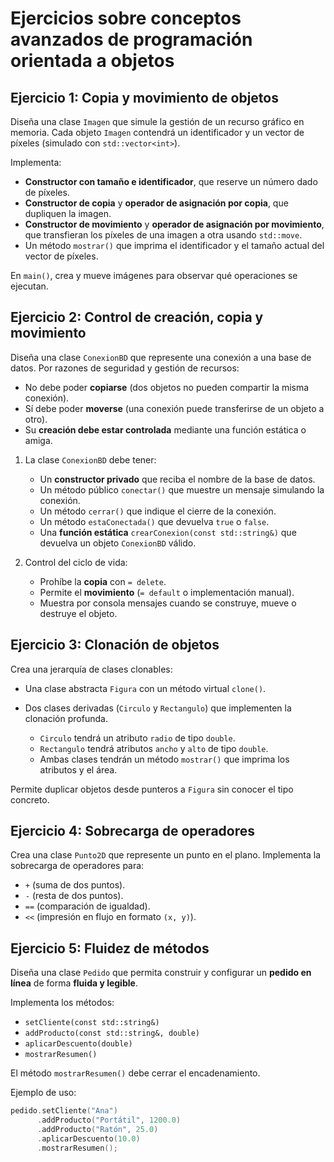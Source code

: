 # Ejercicios sobre conceptos avanzados de programación orientada a objetos

## Ejercicio 1: Copia y movimiento de objetos

Diseña una clase `Imagen` que simule la gestión de un recurso gráfico en memoria.
Cada objeto `Imagen` contendrá un identificador y un vector de píxeles (simulado con `std::vector<int>`).

Implementa:

* **Constructor con tamaño e identificador**, que reserve un número dado de píxeles.
* **Constructor de copia** y **operador de asignación por copia**, que dupliquen la imagen.
* **Constructor de movimiento** y **operador de asignación por movimiento**, que transfieran los píxeles de una imagen a otra usando `std::move`.
* Un método `mostrar()` que imprima el identificador y el tamaño actual del vector de píxeles.

En `main()`, crea y mueve imágenes para observar qué operaciones se ejecutan.

## Ejercicio 2: Control de creación, copia y movimiento

Diseña una clase `ConexionBD` que represente una conexión a una base de datos.
Por razones de seguridad y gestión de recursos:

* No debe poder **copiarse** (dos objetos no pueden compartir la misma conexión).
* Sí debe poder **moverse** (una conexión puede transferirse de un objeto a otro).
* Su **creación debe estar controlada** mediante una función estática o amiga.

1. La clase `ConexionBD` debe tener:

   * Un **constructor privado** que reciba el nombre de la base de datos.
   * Un método público `conectar()` que muestre un mensaje simulando la conexión.
   * Un método `cerrar()` que indique el cierre de la conexión.
   * Un método `estaConectada()` que devuelva `true` o `false`.
   * Una **función estática** `crearConexion(const std::string&)` que devuelva un objeto `ConexionBD` válido.

2. Control del ciclo de vida:

   * Prohíbe la **copia** con `= delete`.
   * Permite el **movimiento** (`= default` o implementación manual).
   * Muestra por consola mensajes cuando se construye, mueve o destruye el objeto.


## Ejercicio 3: Clonación de objetos

Crea una jerarquía de clases clonables:

* Una clase abstracta `Figura` con un método virtual `clone()`.
* Dos clases derivadas (`Circulo` y `Rectangulo`) que implementen la clonación profunda.

  * `Circulo` tendrá un atributo `radio` de tipo `double`.
  * `Rectangulo` tendrá atributos `ancho` y `alto` de tipo `double`.
  * Ambas clases tendrán un método `mostrar()` que imprima los atributos y el área.

Permite duplicar objetos desde punteros a `Figura` sin conocer el tipo concreto.


## Ejercicio 4: Sobrecarga de operadores

Crea una clase `Punto2D` que represente un punto en el plano.
Implementa la sobrecarga de operadores para:

* `+` (suma de dos puntos).
* `-` (resta de dos puntos).
* `==` (comparación de igualdad).
* `<<` (impresión en flujo en formato `(x, y)`).


## Ejercicio 5: Fluidez de métodos

Diseña una clase `Pedido` que permita construir y configurar un **pedido en línea** de forma **fluida y legible**.

Implementa los métodos:

* `setCliente(const std::string&)`
* `addProducto(const std::string&, double)`
* `aplicarDescuento(double)`
* `mostrarResumen()`

El método `mostrarResumen()` debe cerrar el encadenamiento.

Ejemplo de uso:

```cpp
pedido.setCliente("Ana")
      .addProducto("Portátil", 1200.0)
      .addProducto("Ratón", 25.0)
      .aplicarDescuento(10.0)
      .mostrarResumen();
```
